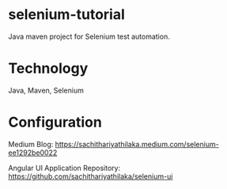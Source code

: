 # selenium-tutorial
Java maven project for Selenium test automation.

# Technology
Java, Maven, Selenium

# Configuration
Medium Blog: https://sachithariyathilaka.medium.com/selenium-ee1292be0022

Angular UI Application Repository: https://github.com/sachithariyathilaka/selenium-ui
